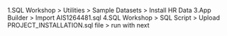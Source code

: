 1.SQL Workshop > Utilities > Sample Datasets > Install HR Data
3.App Builder > Import AIS1264481.sql
4.SQL Workshop > SQL Script > Upload PROJECT_INSTALLATION.sql file > run with next
